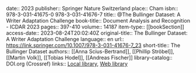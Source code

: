 date:: 2023
publisher:: Springer Nature Switzerland
place:: Cham
isbn:: 978-3-031-41675-0 978-3-031-41676-7
title:: @The Bullinger Dataset: A Writer Adaptation Challenge
book-title:: Document Analysis and Recognition - ICDAR 2023
pages:: 397-410
volume:: 14187
item-type:: [[bookSection]]
access-date:: 2023-08-24T20:02:40Z
original-title:: The Bullinger Dataset: A Writer Adaptation Challenge
language:: en
url:: https://link.springer.com/10.1007/978-3-031-41676-7_23
short-title:: The Bullinger Dataset
authors:: [[Anna Scius-Bertrand]], [[Phillip Ströbel]], [[Martin Volk]], [[Tobias Hodel]], [[Andreas Fischer]]
library-catalog:: DOI.org (Crossref)
links:: [Local library](zotero://select/groups/2386895/items/VINCA3VZ), [Web library](https://www.zotero.org/groups/2386895/items/VINCA3VZ)
